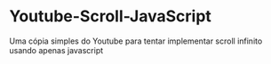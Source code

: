 # Youtube-Scroll-JavaScript
 Uma cópia simples do Youtube para tentar implementar scroll infinito usando apenas javascript 
